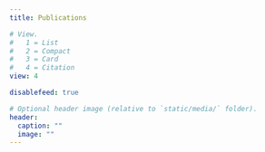 ```yaml
---
title: Publications

# View.
#   1 = List
#   2 = Compact
#   3 = Card
#   4 = Citation
view: 4

disablefeed: true

# Optional header image (relative to `static/media/` folder).
header:
  caption: ""
  image: ""
---
```

